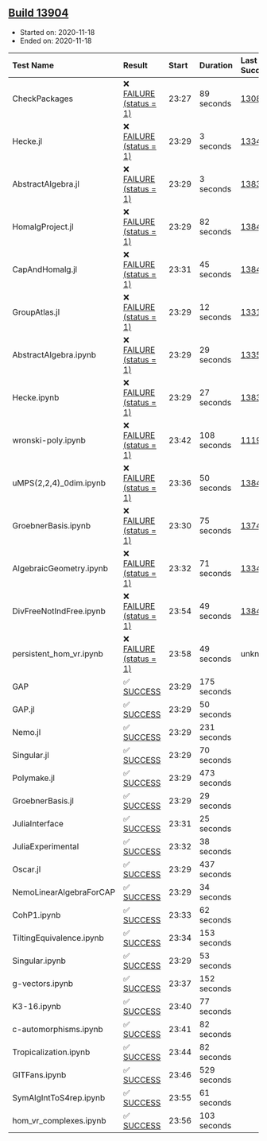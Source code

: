 ## [Build 13904](https://oscarci.mathematik.uni-kl.de/job/oscar/13904/)

* Started on: 2020-11-18
* Ended on: 2020-11-18

| Test Name    | Result | Start | Duration | Last Success | First Failure |
|:-------------|:-------|:------|:---------|:-------------|:--------------|
| CheckPackages | ❌ [FAILURE (status = 1)](https://oscarci.mathematik.uni-kl.de/job/oscar/13904/artifact/logs/build-13904/CheckPackages.log) | 23:27 | 89 seconds | [13085](https://oscarci.mathematik.uni-kl.de/job/oscar/13085/) | [13086](https://oscarci.mathematik.uni-kl.de/job/oscar/13086/) |
| Hecke.jl | ❌ [FAILURE (status = 1)](https://oscarci.mathematik.uni-kl.de/job/oscar/13904/artifact/logs/build-13904/Hecke.jl.log) | 23:29 | 3 seconds | [13341](https://oscarci.mathematik.uni-kl.de/job/oscar/13341/) | [13342](https://oscarci.mathematik.uni-kl.de/job/oscar/13342/) |
| AbstractAlgebra.jl | ❌ [FAILURE (status = 1)](https://oscarci.mathematik.uni-kl.de/job/oscar/13904/artifact/logs/build-13904/AbstractAlgebra.jl.log) | 23:29 | 3 seconds | [13837](https://oscarci.mathematik.uni-kl.de/job/oscar/13837/) | [13838](https://oscarci.mathematik.uni-kl.de/job/oscar/13838/) |
| HomalgProject.jl | ❌ [FAILURE (status = 1)](https://oscarci.mathematik.uni-kl.de/job/oscar/13904/artifact/logs/build-13904/HomalgProject.jl.log) | 23:29 | 82 seconds | [13845](https://oscarci.mathematik.uni-kl.de/job/oscar/13845/) | [13846](https://oscarci.mathematik.uni-kl.de/job/oscar/13846/) |
| CapAndHomalg.jl | ❌ [FAILURE (status = 1)](https://oscarci.mathematik.uni-kl.de/job/oscar/13904/artifact/logs/build-13904/CapAndHomalg.jl.log) | 23:31 | 45 seconds | [13845](https://oscarci.mathematik.uni-kl.de/job/oscar/13845/) | [13846](https://oscarci.mathematik.uni-kl.de/job/oscar/13846/) |
| GroupAtlas.jl | ❌ [FAILURE (status = 1)](https://oscarci.mathematik.uni-kl.de/job/oscar/13904/artifact/logs/build-13904/GroupAtlas.jl.log) | 23:29 | 12 seconds | [13311](https://oscarci.mathematik.uni-kl.de/job/oscar/13311/) | [13312](https://oscarci.mathematik.uni-kl.de/job/oscar/13312/) |
| AbstractAlgebra.ipynb | ❌ [FAILURE (status = 1)](https://oscarci.mathematik.uni-kl.de/job/oscar/13904/artifact/logs/build-13904/AbstractAlgebra.ipynb.log) | 23:29 | 29 seconds | [13355](https://oscarci.mathematik.uni-kl.de/job/oscar/13355/) | [13356](https://oscarci.mathematik.uni-kl.de/job/oscar/13356/) |
| Hecke.ipynb | ❌ [FAILURE (status = 1)](https://oscarci.mathematik.uni-kl.de/job/oscar/13904/artifact/logs/build-13904/Hecke.ipynb.log) | 23:29 | 27 seconds | [13837](https://oscarci.mathematik.uni-kl.de/job/oscar/13837/) | [13838](https://oscarci.mathematik.uni-kl.de/job/oscar/13838/) |
| wronski-poly.ipynb | ❌ [FAILURE (status = 1)](https://oscarci.mathematik.uni-kl.de/job/oscar/13904/artifact/logs/build-13904/wronski-poly.ipynb.log) | 23:42 | 108 seconds | [11192](https://oscarci.mathematik.uni-kl.de/job/oscar/11192/) | [11193](https://oscarci.mathematik.uni-kl.de/job/oscar/11193/) |
| uMPS(2,2,4)_0dim.ipynb | ❌ [FAILURE (status = 1)](https://oscarci.mathematik.uni-kl.de/job/oscar/13904/artifact/logs/build-13904/uMPS-2-2-4-_0dim.ipynb.log) | 23:36 | 50 seconds | [13841](https://oscarci.mathematik.uni-kl.de/job/oscar/13841/) | [13842](https://oscarci.mathematik.uni-kl.de/job/oscar/13842/) |
| GroebnerBasis.ipynb | ❌ [FAILURE (status = 1)](https://oscarci.mathematik.uni-kl.de/job/oscar/13904/artifact/logs/build-13904/GroebnerBasis.ipynb.log) | 23:30 | 75 seconds | [13748](https://oscarci.mathematik.uni-kl.de/job/oscar/13748/) | [13749](https://oscarci.mathematik.uni-kl.de/job/oscar/13749/) |
| AlgebraicGeometry.ipynb | ❌ [FAILURE (status = 1)](https://oscarci.mathematik.uni-kl.de/job/oscar/13904/artifact/logs/build-13904/AlgebraicGeometry.ipynb.log) | 23:32 | 71 seconds | [13341](https://oscarci.mathematik.uni-kl.de/job/oscar/13341/) | [13342](https://oscarci.mathematik.uni-kl.de/job/oscar/13342/) |
| DivFreeNotIndFree.ipynb | ❌ [FAILURE (status = 1)](https://oscarci.mathematik.uni-kl.de/job/oscar/13904/artifact/logs/build-13904/DivFreeNotIndFree.ipynb.log) | 23:54 | 49 seconds | [13845](https://oscarci.mathematik.uni-kl.de/job/oscar/13845/) | [13846](https://oscarci.mathematik.uni-kl.de/job/oscar/13846/) |
| persistent_hom_vr.ipynb | ❌ [FAILURE (status = 1)](https://oscarci.mathematik.uni-kl.de/job/oscar/13904/artifact/logs/build-13904/persistent_hom_vr.ipynb.log) | 23:58 | 49 seconds | unknown | unknown |
| GAP | ✅ [SUCCESS](https://oscarci.mathematik.uni-kl.de/job/oscar/13904/artifact/logs/build-13904/GAP.log) | 23:29 | 175 seconds |  |  |
| GAP.jl | ✅ [SUCCESS](https://oscarci.mathematik.uni-kl.de/job/oscar/13904/artifact/logs/build-13904/GAP.jl.log) | 23:29 | 50 seconds |  |  |
| Nemo.jl | ✅ [SUCCESS](https://oscarci.mathematik.uni-kl.de/job/oscar/13904/artifact/logs/build-13904/Nemo.jl.log) | 23:29 | 231 seconds |  |  |
| Singular.jl | ✅ [SUCCESS](https://oscarci.mathematik.uni-kl.de/job/oscar/13904/artifact/logs/build-13904/Singular.jl.log) | 23:29 | 70 seconds |  |  |
| Polymake.jl | ✅ [SUCCESS](https://oscarci.mathematik.uni-kl.de/job/oscar/13904/artifact/logs/build-13904/Polymake.jl.log) | 23:29 | 473 seconds |  |  |
| GroebnerBasis.jl | ✅ [SUCCESS](https://oscarci.mathematik.uni-kl.de/job/oscar/13904/artifact/logs/build-13904/GroebnerBasis.jl.log) | 23:29 | 29 seconds |  |  |
| JuliaInterface | ✅ [SUCCESS](https://oscarci.mathematik.uni-kl.de/job/oscar/13904/artifact/logs/build-13904/JuliaInterface.log) | 23:31 | 25 seconds |  |  |
| JuliaExperimental | ✅ [SUCCESS](https://oscarci.mathematik.uni-kl.de/job/oscar/13904/artifact/logs/build-13904/JuliaExperimental.log) | 23:32 | 38 seconds |  |  |
| Oscar.jl | ✅ [SUCCESS](https://oscarci.mathematik.uni-kl.de/job/oscar/13904/artifact/logs/build-13904/Oscar.jl.log) | 23:29 | 437 seconds |  |  |
| NemoLinearAlgebraForCAP | ✅ [SUCCESS](https://oscarci.mathematik.uni-kl.de/job/oscar/13904/artifact/logs/build-13904/NemoLinearAlgebraForCAP.log) | 23:29 | 34 seconds |  |  |
| CohP1.ipynb | ✅ [SUCCESS](https://oscarci.mathematik.uni-kl.de/job/oscar/13904/artifact/logs/build-13904/CohP1.ipynb.log) | 23:33 | 62 seconds |  |  |
| TiltingEquivalence.ipynb | ✅ [SUCCESS](https://oscarci.mathematik.uni-kl.de/job/oscar/13904/artifact/logs/build-13904/TiltingEquivalence.ipynb.log) | 23:34 | 153 seconds |  |  |
| Singular.ipynb | ✅ [SUCCESS](https://oscarci.mathematik.uni-kl.de/job/oscar/13904/artifact/logs/build-13904/Singular.ipynb.log) | 23:29 | 53 seconds |  |  |
| g-vectors.ipynb | ✅ [SUCCESS](https://oscarci.mathematik.uni-kl.de/job/oscar/13904/artifact/logs/build-13904/g-vectors.ipynb.log) | 23:37 | 152 seconds |  |  |
| K3-16.ipynb | ✅ [SUCCESS](https://oscarci.mathematik.uni-kl.de/job/oscar/13904/artifact/logs/build-13904/K3-16.ipynb.log) | 23:40 | 77 seconds |  |  |
| c-automorphisms.ipynb | ✅ [SUCCESS](https://oscarci.mathematik.uni-kl.de/job/oscar/13904/artifact/logs/build-13904/c-automorphisms.ipynb.log) | 23:41 | 82 seconds |  |  |
| Tropicalization.ipynb | ✅ [SUCCESS](https://oscarci.mathematik.uni-kl.de/job/oscar/13904/artifact/logs/build-13904/Tropicalization.ipynb.log) | 23:44 | 82 seconds |  |  |
| GITFans.ipynb | ✅ [SUCCESS](https://oscarci.mathematik.uni-kl.de/job/oscar/13904/artifact/logs/build-13904/GITFans.ipynb.log) | 23:46 | 529 seconds |  |  |
| SymAlgIntToS4rep.ipynb | ✅ [SUCCESS](https://oscarci.mathematik.uni-kl.de/job/oscar/13904/artifact/logs/build-13904/SymAlgIntToS4rep.ipynb.log) | 23:55 | 61 seconds |  |  |
| hom_vr_complexes.ipynb | ✅ [SUCCESS](https://oscarci.mathematik.uni-kl.de/job/oscar/13904/artifact/logs/build-13904/hom_vr_complexes.ipynb.log) | 23:56 | 103 seconds |  |  |
